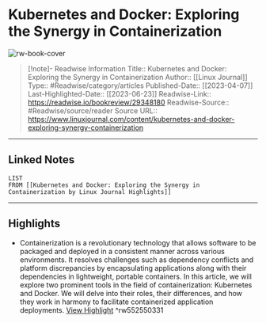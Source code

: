 # Kubernetes and Docker: Exploring the Synergy in Containerization

![rw-book-cover](https://readwise-assets.s3.amazonaws.com/static/images/article4.6bc1851654a0.png)
<br>
>[!note]- Readwise Information
>Title:: Kubernetes and Docker: Exploring the Synergy in Containerization
>Author:: [[Linux Journal]]
>Type:: #Readwise/category/articles
>Published-Date:: [[2023-04-07]]
>Last-Highlighted-Date:: [[2023-06-23]]
>Readwise-Link:: https://readwise.io/bookreview/29348180
>Readwise-Source:: #Readwise/source/reader
>Source URL:: https://www.linuxjournal.com/content/kubernetes-and-docker-exploring-synergy-containerization
--- 

## Linked Notes
```dataview
LIST
FROM [[Kubernetes and Docker: Exploring the Synergy in Containerization by Linux Journal Highlights]]
```

---

## Highlights
- Containerization is a revolutionary technology that allows software to be packaged and deployed in a consistent manner across various environments. It resolves challenges such as dependency conflicts and platform discrepancies by encapsulating applications along with their dependencies in lightweight, portable containers. In this article, we will explore two prominent tools in the field of containerization: Kubernetes and Docker. We will delve into their roles, their differences, and how they work in harmony to facilitate containerized application deployments. [View Highlight](https://readwise.io/open/552550331) ^rw552550331

